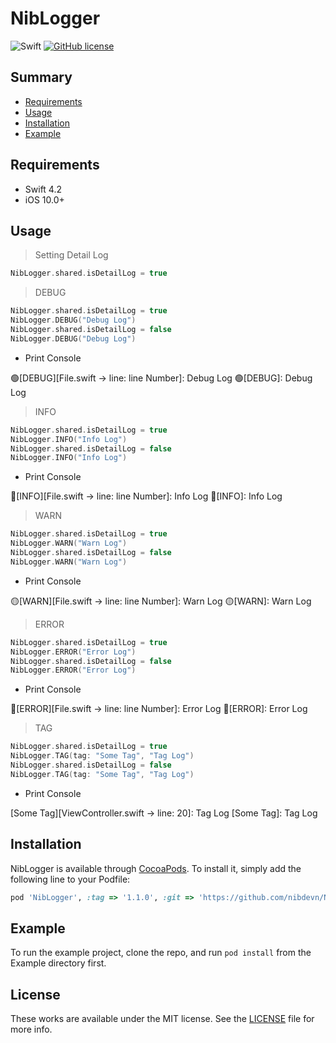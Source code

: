 # NibLogger

![Swift](https://img.shields.io/badge/Swift-4.2-orange.svg)
[![GitHub license](https://img.shields.io/badge/license-MIT-lightgrey.svg?style=flat)](https://github.com/Nahanwoong/NibLogger/blob/main/LICENSE)

## Summary

- [Requirements](#requirements)
- [Usage](#usage)
- [Installation](#installation)
- [Example](#example)

## Requirements

- Swift 4.2
- iOS 10.0+

## Usage

> Setting Detail Log
```swift
NibLogger.shared.isDetailLog = true
```

> DEBUG
```swift
NibLogger.shared.isDetailLog = true
NibLogger.DEBUG("Debug Log")
NibLogger.shared.isDetailLog = false
NibLogger.DEBUG("Debug Log")
``` 
- Print Console

🟢[DEBUG][File.swift -> line: line Number]:  Debug Log
🟢[DEBUG]: Debug Log

> INFO
```swift
NibLogger.shared.isDetailLog = true
NibLogger.INFO("Info Log")
NibLogger.shared.isDetailLog = false
NibLogger.INFO("Info Log")
``` 
- Print Console 

🔵[INFO][File.swift -> line: line Number]: Info Log
🔵[INFO]: Info Log
> WARN
```swift
NibLogger.shared.isDetailLog = true
NibLogger.WARN("Warn Log")
NibLogger.shared.isDetailLog = false
NibLogger.WARN("Warn Log")
``` 
- Print Console     

🟡[WARN][File.swift -> line: line Number]: Warn Log
🟡[WARN]: Warn Log
> ERROR
```swift
NibLogger.shared.isDetailLog = true
NibLogger.ERROR("Error Log")
NibLogger.shared.isDetailLog = false
NibLogger.ERROR("Error Log")
``` 
- Print Console

🔴[ERROR][File.swift -> line: line Number]: Error Log
🔴[ERROR]: Error Log

> TAG
```swift
NibLogger.shared.isDetailLog = true
NibLogger.TAG(tag: "Some Tag", "Tag Log")
NibLogger.shared.isDetailLog = false
NibLogger.TAG(tag: "Some Tag", "Tag Log")
``` 
- Print Console

[Some Tag][ViewController.swift -> line: 20]: Tag Log
[Some Tag]: Tag Log

## Installation

NibLogger is available through [CocoaPods](https://cocoapods.org). To install
it, simply add the following line to your Podfile:

```ruby
pod 'NibLogger', :tag => '1.1.0', :git => 'https://github.com/nibdevn/NibLogger'
```
## Example

To run the example project, clone the repo, and run `pod install` from the Example directory first.

## License

These works are available under the MIT license. See the [LICENSE][license] file
for more info.


[license]: LICENSE
